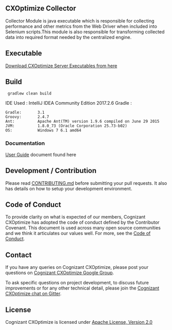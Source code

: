 ## CXOptimize Collector

Collector Module is java executable which is responsible for collecting performance and other metrics from the Web Driver when included into Selenium scripts.This module is also responsible for transforming collected data into required format needed by the centralized engine. 

## Executable

[Download CXOptimize Server Executables from here](https://github.com/Cognizant-Digital-Engineering-PACE/CXOptimize/releases/tag/v2.0.3)

## Build

``` gradlew clean build```

IDE Used : IntelliJ IDEA Community Edition 2017.2.6
Gradle :
```
Gradle:       3.1
Groovy:       2.4.7
Ant:          Apache Ant(TM) version 1.9.6 compiled on June 29 2015
JVM:          1.8.0_73 (Oracle Corporation 25.73-b02)
OS:           Windows 7 6.1 amd64
```


### Documentation

[User Guide](https://github.com/Cognizant-Digital-Engineering-PACE/CXOptimize/blob/master/USERGUIDE.md) document found here

## Development / Contribution

Please read [CONTRIBUTING.md](CONTRIBUTING.md) before submitting your pull requests. It also has details on how to setup your development environment.

## Code of Conduct

To provide clarity on what is expected of our members, Cognizant CXOptimize has adopted the code of conduct defined by the Contributor Covenant. This document is used across many open source communities and we think it articulates our values well. For more, see the [Code of Conduct](CODE_OF_CONDUCT.md).

## Contact

If you have any queries on Cognizant CXOptimize, please post your questions on [Cognizant CXOptimize Google Group](https://groups.google.com/forum/#!forum/cognizant-cxoptimize).

To ask specific questions on project development, to discuss future improvements or for any other technical detail, please join the [Cognizant CXOptimize chat on Gitter](https://gitter.im/Cognizant-CXOptimize).

## License

Cognizant CXOptimize is licensed under [Apache License, Version 2.0](LICENSE)